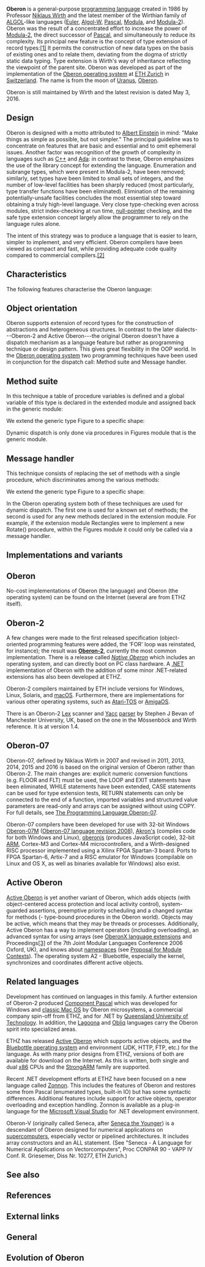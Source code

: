 **Oberon** is a general-purpose [programming language][0] created in 1986 by Professor [Niklaus Wirth][1] and the latest member of the Wirthian family of [ALGOL][2]-like languages ([Euler][3], [Algol-W][4], [Pascal][5], [Modula][6], and [Modula-2][7]). Oberon was the result of a concentrated effort to increase the power of [Modula-2][7], the direct successor of [Pascal][5], and simultaneously to reduce its complexity. Its principal new feature is the concept of type extension of record types:[\[1\]][8] It permits the construction of new data types on the basis of existing ones and to relate them, deviating from the dogma of strictly static data typing. Type extension is Wirth's way of inheritance reflecting the viewpoint of the parent site. Oberon was developed as part of the implementation of the [Oberon operating system][9] at [ETH Zurich][10] in [Switzerland][11]. The name is from the moon of [Uranus][12], [Oberon][13].

Oberon is still maintained by Wirth and the latest revision is dated May 3, 2016\.

## Design

Oberon is designed with a motto attributed to [Albert Einstein][14] in mind: "Make things as simple as possible, but not simpler." The principal guideline was to concentrate on features that are basic and essential and to omit ephemeral issues. Another factor was recognition of the growth of complexity in languages such as [C++][15] and [Ada][16]: in contrast to these, Oberon emphasizes the use of the library concept for extending the language. Enumeration and subrange types, which were present in Modula-2, have been removed; similarly, set types have been limited to small sets of integers, and the number of low-level facilities has been sharply reduced (most particularly, type transfer functions have been eliminated). Elimination of the remaining potentially-unsafe facilities concludes the most essential step toward obtaining a truly high-level language. Very close type-checking even across modules, strict index-checking at run time, [null-pointer][17] checking, and the safe type extension concept largely allow the programmer to rely on the language rules alone.

The intent of this strategy was to produce a language that is easier to learn, simpler to implement, and very efficient. Oberon compilers have been viewed as compact and fast, while providing adequate code quality compared to commercial compilers.[\[2\]][18]

## Characteristics

The following features characterise the Oberon language:

## Object orientation

Oberon supports extension of record types for the construction of abstractions and heterogeneous structures. In contrast to the later dialects---Oberon-2 and Active Oberon---the original Oberon doesn't have a dispatch mechanism as a language feature but rather as programming technique or design pattern. This gives great flexibility in the OOP world. In the [Oberon operating system][9] two programming techniques have been used in conjunction for the dispatch call: Method suite and Message handler.

## Method suite

In this technique a table of procedure variables is defined and a global variable of this type is declared in the extended module and assigned back in the generic module:

We extend the generic type Figure to a specific shape:

Dynamic dispatch is only done via procedures in Figures module that is the generic module.

## Message handler

This technique consists of replacing the set of methods with a single procedure, which discriminates among the various methods:

We extend the generic type Figure to a specific shape:

In the Oberon operating system both of these techniques are used for dynamic dispatch. The first one is used for a known set of methods; the second is used for any new methods declared in the extension module. For example, if the extension module Rectangles were to implement a new Rotate() procedure, within the Figures module it could only be called via a message handler.

## Implementations and variants

## Oberon

No-cost implementations of Oberon (the language) and Oberon (the operating system) can be found on the Internet (several are from ETHZ itself).

## Oberon-2

A few changes were made to the first released specification (object-oriented programming features were added, the 'FOR' loop was reinstated, for instance); the result was **[Oberon-2][19]**, currently the most common implementation. There is a release called _[Native Oberon][20]_ which includes an operating system, and can directly boot on PC class hardware. A [.NET][21] implementation of Oberon with the addition of some minor .NET-related extensions has also been developed at ETHZ.

Oberon-2 compilers maintained by ETH include versions for Windows, Linux, Solaris, and [macOS][22]. Furthermore, there are implementations for various other operating systems, such as [Atari-TOS][23] or [AmigaOS][24].

There is an Oberon-2 [Lex][25] scanner and [Yacc][26] [parser][27] by Stephen J Bevan of Manchester University, UK, based on the one in the Mössenböck and Wirth reference. It is at version 1.4\.

## Oberon-07

Oberon-07, defined by Niklaus Wirth in 2007 and revised in 2011, 2013, 2014, 2015 and 2016 is based on the original version of Oberon rather than Oberon-2\. The main changes are: explicit numeric conversion functions (e.g. FLOOR and FLT) must be used, the LOOP and EXIT statements have been eliminated, WHILE statements have been extended, CASE statements can be used for type extension tests, RETURN statements can only be connected to the end of a function, imported variables and structured value parameters are read-only and arrays can be assigned without using COPY. For full details, see [The Programming Language Oberon-07][28].

Oberon-07 compilers have been developed for use with 32-bit Windows [Oberon-07M][29] ([Oberon-07 language revision 2008][30]), [Akron's][31] (compiles code for both Windows and Linux), [oberonjs][32] (produces JavaScript code), 32-bit [ARM][33], Cortex-M3 and Cortex-M4 microcontrollers, and a Wirth-designed RISC processor implemented using a Xilinx FPGA Spartan-3 board. Ports to FPGA Spartan-6, Artix-7 and a RISC emulator for Windows (compilable on Linux and OS X, as well as binaries available for Windows) also exist.

## Active Oberon

[Active Oberon][34] is yet another variant of Oberon, which adds objects (with object-centered access protection and local activity control), system-guarded assertions, preemptive priority scheduling and a changed syntax for methods (- type-bound procedures in the Oberon world). Objects may be active, which means that they may be threads or processes. Additionally, Active Oberon has a way to implement operators (including overloading), an advanced syntax for using arrays (see [OberonX language extensions][35] and Proceedings[\[3\]][36] of the 7th Joint Modular Languages Conference 2006 Oxford, UK), and knows about [namespaces][37] (see [Proposal for Module Contexts][38]). The operating system A2 - Bluebottle, especially the kernel, synchronizes and coordinates different active objects.

## Related languages

Development has continued on languages in this family. A further extension of Oberon-2 produced [Component Pascal][39] which was developed for Windows and [classic Mac OS][40] by Oberon microsystems, a commercial company spin-off from ETHZ, and for .NET by [Queensland University of Technology][41]. In addition, the [Lagoona][42] and [Obliq][43] languages carry the Oberon spirit into specialized areas.

ETHZ has released [Active Oberon][34] which supports active objects, and the [Bluebottle operating system][44] and environment (JDK, HTTP, FTP, etc.) for the language. As with many prior designs from ETHZ, versions of both are available for download on the Internet. As this is written, both single and dual [x86][45] CPUs and the [StrongARM][46] family are supported.

Recent .NET development efforts at ETHZ have been focused on a new language called [Zonnon][47]. This includes the features of Oberon and restores some from Pascal (enumerated types, built-in IO) but has some syntactic differences. Additional features include support for active objects, operator overloading and exception handling. Zonnon is available as a plug-in language for the [Microsoft Visual Studio][48] for .NET development environment.

Oberon-V (originally called Seneca, after [Seneca the Younger][49]) is a descendant of Oberon designed for numerical applications on [supercomputers][50], especially vector or pipelined architectures. It includes array constructors and an ALL statement. (See "Seneca - A Language for Numerical Applications on Vectorcomputers", Proc CONPAR 90 - VAPP IV Conf. R. Griesemer, Diss Nr. 10277, ETH Zurich.)

## See also

## References

## External links

## General

## Evolution of Oberon

[0]: /wiki/Programming_language "Programming language"
[1]: /wiki/Niklaus_Wirth "Niklaus Wirth"
[2]: /wiki/ALGOL "ALGOL"
[3]: /wiki/Euler_(programming_language) "Euler (programming language)"
[4]: /wiki/Algol_W "Algol W"
[5]: /wiki/Pascal_(programming_language) "Pascal (programming language)"
[6]: /wiki/Modula "Modula"
[7]: /wiki/Modula-2 "Modula-2"
[8]: #cite_note-1
[9]: /wiki/Oberon_operating_system "Oberon operating system"
[10]: /wiki/ETH_Zurich "ETH Zurich"
[11]: /wiki/Switzerland "Switzerland"
[12]: /wiki/Uranus "Uranus"
[13]: /wiki/Oberon_(moon) "Oberon (moon)"
[14]: /wiki/Albert_Einstein "Albert Einstein"
[15]: /wiki/C%2B%2B "C++"
[16]: /wiki/Ada_(programming_language) "Ada (programming language)"
[17]: /wiki/Null_pointer "Null pointer"
[18]: #cite_note-2
[19]: /wiki/Oberon-2 "Oberon-2"
[20]: /wiki/Native_Oberon "Native Oberon"
[21]: /wiki/.NET_Framework ".NET Framework"
[22]: /wiki/MacOS "MacOS"
[23]: /wiki/Atari_TOS "Atari TOS"
[24]: /wiki/AmigaOS "AmigaOS"
[25]: /wiki/Lex_(software) "Lex (software)"
[26]: /wiki/Yacc "Yacc"
[27]: /wiki/Parser "Parser"
[28]: http://www.inf.ethz.ch/personal/wirth/Oberon/Oberon07.Report.pdf
[29]: http://www.exaprog.com/
[30]: http://exaprog.com/Oberon07.Report.pdf
[31]: https://sites.google.com/site/oberon07compiler/versii
[32]: http://oberspace.dyndns.org/oberonjs.html
[33]: /wiki/ARM_architecture "ARM architecture"
[34]: /wiki/Active_Oberon "Active Oberon"
[35]: http://www.ethoberon.ethz.ch/native/compiler/x.index.html
[36]: #cite_note-3
[37]: /wiki/Namespace "Namespace"
[38]: http://www.ocp.inf.ethz.ch/wiki/Documentation/Language?action=download&upname=contexts.pdf
[39]: /wiki/Component_Pascal "Component Pascal"
[40]: /wiki/Classic_Mac_OS "Classic Mac OS"
[41]: /wiki/Queensland_University_of_Technology "Queensland University of Technology"
[42]: /wiki/Lagoona_programming_language "Lagoona programming language"
[43]: /wiki/Obliq "Obliq"
[44]: /wiki/Bluebottle_operating_system "Bluebottle operating system"
[45]: /wiki/X86 "X86"
[46]: /wiki/StrongARM "StrongARM"
[47]: /wiki/Zonnon "Zonnon"
[48]: /wiki/Microsoft_Visual_Studio "Microsoft Visual Studio"
[49]: /wiki/Seneca_the_Younger "Seneca the Younger"
[50]: /wiki/Supercomputer "Supercomputer"